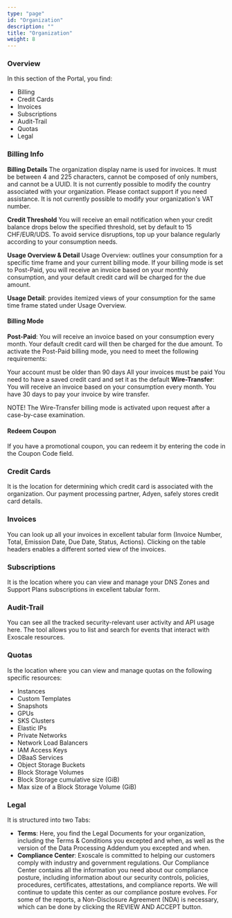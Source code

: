```yaml
---
type: "page"
id: "Organization"
description: ""
title: "Organization"
weight: 8
---
```


### Overview

In this section of the Portal, you find:

- Billing
- Credit Cards
- Invoices
- Subscriptions
- Audit-Trail
- Quotas
- Legal

### Billing Info
**Billing Details**
The organization display name is used for invoices. It must be between 4 and 225 characters, cannot be composed of only numbers, and cannot be a UUID. It is not currently possible to modify the country associated with your organization. Please contact support if you need assistance. It is not currently possible to modify your organization's VAT number.

**Credit Threshold**
You will receive an email notification when your credit balance drops below the specified threshold, set by default to 15 CHF/EUR/UDS. To avoid service disruptions, top up your balance regularly according to your consumption needs.

**Usage Overview & Detail**
Usage Overview: outlines your consumption for a specific time frame and your current billing mode. If your billing mode is set to Post-Paid, you will receive an invoice based on your monthly consumption, and your default credit card will be charged for the due amount.

**Usage Detail**: provides itemized views of your consumption for the same time frame stated under Usage Overview.

#### Billing Mode
**Post-Paid**: You will receive an invoice based on your consumption every month. Your default credit card will then be charged for the due amount. To activate the Post-Paid billing mode, you need to meet the following requirements:

Your account must be older than 90 days
All your invoices must be paid
You need to have a saved credit card and set it as the default
**Wire-Transfer**: You will receive an invoice based on your consumption every month. You have 30 days to pay your invoice by wire transfer.

NOTE! The Wire-Transfer billing mode is activated upon request after a case-by-case examination.

#### Redeem Coupon
If you have a promotional coupon, you can redeem it by entering the code in the Coupon Code field.

### Credit Cards
It is the location for determining which credit card is associated with the organization. Our payment processing partner, Adyen, safely stores credit card details.

### Invoices
You can look up all your invoices in excellent tabular form (Invoice Number, Total, Emission Date, Due Date, Status, Actions). Clicking on the table headers enables a different sorted view of the invoices.

### Subscriptions
It is the location where you can view and manage your DNS Zones and Support Plans subscriptions in excellent tabular form.

### Audit-Trail
You can see all the tracked security-relevant user activity and API usage here. The tool allows you to list and search for events that interact with Exoscale resources.

### Quotas
Is the location where you can view and manage quotas on the following specific resources:

- Instances
- Custom Templates
- Snapshots
- GPUs
- SKS Clusters
- Elastic IPs
- Private Networks
- Network Load Balancers
- IAM Access Keys
- DBaaS Services
- Object Storage Buckets
- Block Storage Volumes
- Block Storage cumulative size (GiB)
- Max size of a Block Storage Volume (GiB)

### Legal
It is structured into two Tabs:

- **Terms**: Here, you find the Legal Documents for your organization, including the Terms & Conditions you excepted and when, as well as the version of the Data Processing Addendum you excepted and when.
- **Compliance Center**: Exoscale is committed to helping our customers comply with industry and government regulations. Our Compliance Center contains all the information you need about our compliance posture, including information about our security controls, policies, procedures, certificates, attestations, and compliance reports. We will continue to update this center as our compliance posture evolves. For some of the reports, a Non-Disclosure Agreement (NDA) is necessary, which can be done by clicking the REVIEW AND ACCEPT button.
